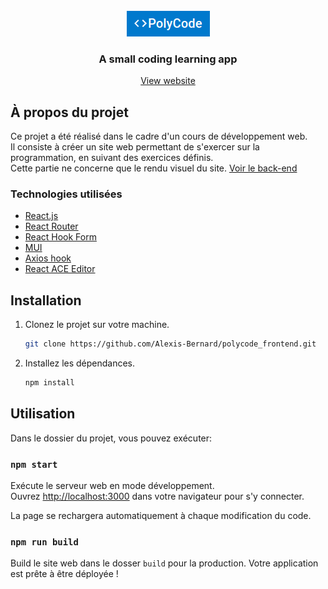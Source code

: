 <br />
<div align="center">
  <a href="https://ascoz.fr">
    <img src="images/logo.png" alt="Logo">
  </a>

  <h3 align="center">A small coding learning app</h3>

  <p align="center">
    <a href="https://ascoz.fr">View website</a>
  </p>
</div>

## À propos du projet

Ce projet a été réalisé dans le cadre d'un cours de développement web.\
Il consiste à créer un site web permettant de s'exercer sur la programmation, en suivant des exercices définis.\
Cette partie ne concerne que le rendu visuel du site. [Voir le back-end](https://github.com/Alexis-Bernard/polycode_backend)

### Technologies utilisées

* [React.js](https://reactjs.org/)
* [React Router](https://reacttraining.com/)
* [React Hook Form](https://react-hook-form.com/)
* [MUI](https://material-ui.com/)
* [Axios hook](https://www.npmjs.com/package/axios-hooks)
* [React ACE Editor](https://github.com/securingsincity/react-ace)

## Installation

1. Clonez le projet sur votre machine.
   ```sh
   git clone https://github.com/Alexis-Bernard/polycode_frontend.git
   ```
2. Installez les dépendances.
   ```sh
   npm install
   ```

## Utilisation

Dans le dossier du projet, vous pouvez exécuter:

### `npm start`

Exécute le serveur web en mode développement.\
Ouvrez [http://localhost:3000](http://localhost:3000) dans votre navigateur pour s'y connecter.

La page se rechargera automatiquement à chaque modification du code.

### `npm run build`

Build le site web dans le dosser `build` pour la production.
Votre application est prête à être déployée !